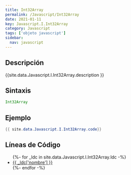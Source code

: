 ```yaml
---
title: Int32Array
permalink: /Javascript/Int32Array
date: 2021-01-11
key: Javascript.I.Int32Array
category: Javascript
tags: ['objeto javascript']
sidebar: 
  nav: javascript
---
```


## Descripción
{{site.data.Javascript.I.Int32Array.description }}

## Sintaxis
~~~javascript
Int32Array
~~~

## Ejemplo
~~~java
{{ site.data.Javascript.I.Int32Array.code}}
~~~

## Líneas de Código
<ul>
{%- for _ldc in site.data.Javascript.I.Int32Array.ldc -%}
   <li>
       <a href="{{_ldc['url'] }}">{{ _ldc['nombre'] }}</a>
   </li>
{%- endfor -%}
</ul>
